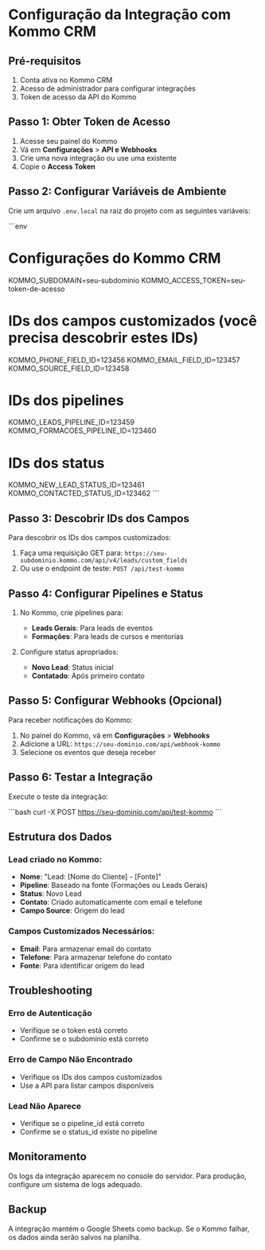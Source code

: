 # Configuração da Integração com Kommo CRM

## Pré-requisitos

1. Conta ativa no Kommo CRM
2. Acesso de administrador para configurar integrações
3. Token de acesso da API do Kommo

## Passo 1: Obter Token de Acesso

1. Acesse seu painel do Kommo
2. Vá em **Configurações** > **API e Webhooks**
3. Crie uma nova integração ou use uma existente
4. Copie o **Access Token**

## Passo 2: Configurar Variáveis de Ambiente

Crie um arquivo `.env.local` na raiz do projeto com as seguintes variáveis:

\`\`\`env
# Configurações do Kommo CRM
KOMMO_SUBDOMAIN=seu-subdominio
KOMMO_ACCESS_TOKEN=seu-token-de-acesso

# IDs dos campos customizados (você precisa descobrir estes IDs)
KOMMO_PHONE_FIELD_ID=123456
KOMMO_EMAIL_FIELD_ID=123457
KOMMO_SOURCE_FIELD_ID=123458

# IDs dos pipelines
KOMMO_LEADS_PIPELINE_ID=123459
KOMMO_FORMACOES_PIPELINE_ID=123460

# IDs dos status
KOMMO_NEW_LEAD_STATUS_ID=123461
KOMMO_CONTACTED_STATUS_ID=123462
\`\`\`

## Passo 3: Descobrir IDs dos Campos

Para descobrir os IDs dos campos customizados:

1. Faça uma requisição GET para: `https://seu-subdominio.kommo.com/api/v4/leads/custom_fields`
2. Ou use o endpoint de teste: `POST /api/test-kommo`

## Passo 4: Configurar Pipelines e Status

1. No Kommo, crie pipelines para:
   - **Leads Gerais**: Para leads de eventos
   - **Formações**: Para leads de cursos e mentorias

2. Configure status apropriados:
   - **Novo Lead**: Status inicial
   - **Contatado**: Após primeiro contato

## Passo 5: Configurar Webhooks (Opcional)

Para receber notificações do Kommo:

1. No painel do Kommo, vá em **Configurações** > **Webhooks**
2. Adicione a URL: `https://seu-dominio.com/api/webhook-kommo`
3. Selecione os eventos que deseja receber

## Passo 6: Testar a Integração

Execute o teste da integração:

\`\`\`bash
curl -X POST https://seu-dominio.com/api/test-kommo
\`\`\`

## Estrutura dos Dados

### Lead criado no Kommo:
- **Nome**: "Lead: [Nome do Cliente] - [Fonte]"
- **Pipeline**: Baseado na fonte (Formações ou Leads Gerais)
- **Status**: Novo Lead
- **Contato**: Criado automaticamente com email e telefone
- **Campo Source**: Origem do lead

### Campos Customizados Necessários:
- **Email**: Para armazenar email do contato
- **Telefone**: Para armazenar telefone do contato  
- **Fonte**: Para identificar origem do lead

## Troubleshooting

### Erro de Autenticação
- Verifique se o token está correto
- Confirme se o subdomínio está correto

### Erro de Campo Não Encontrado
- Verifique os IDs dos campos customizados
- Use a API para listar campos disponíveis

### Lead Não Aparece
- Verifique se o pipeline_id está correto
- Confirme se o status_id existe no pipeline

## Monitoramento

Os logs da integração aparecem no console do servidor. Para produção, configure um sistema de logs adequado.

## Backup

A integração mantém o Google Sheets como backup. Se o Kommo falhar, os dados ainda serão salvos na planilha.
